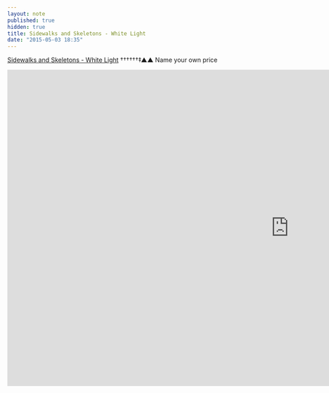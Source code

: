 ```yaml
---
layout: note
published: true
hidden: true
title: Sidewalks and Skeletons - White Light
date: "2015-05-03 18:35"
---
```


[Sidewalks and Skeletons - White Light](http://sidewalksandskeletons.bandcamp.com/album/white-light) ††††††‡▲▲ Name your own price

<div class="flex-video"><iframe width="1280" height="720" src="https://www.youtube-nocookie.com/embed/xBWIY0CW3ag" frameborder="0" allowfullscreen></iframe></div>

